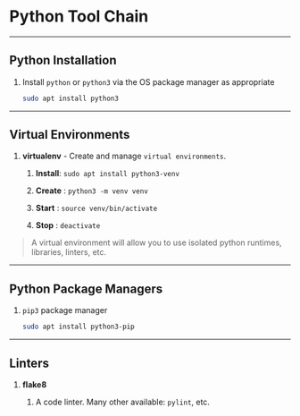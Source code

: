 # Python Tool Chain

---

## Python Installation

1. Install `python` or `python3` via the OS package manager as appropriate

    ```bash
    sudo apt install python3
    ```

---

## Virtual Environments

1. __virtualenv__ - Create and manage `virtual environments`.

    1. __Install__: `sudo apt install python3-venv`

    2. __Create__ : `python3 -m venv venv`

    3. __Start__  : `source venv/bin/activate`

    4. __Stop__  : `deactivate`

> A virtual environment will allow you to use isolated python runtimes, libraries, linters, etc.

---

## Python Package Managers

1. `pip3` package manager 

    ```bash
    sudo apt install python3-pip
    ```
---

## Linters

1. __flake8__

    1. A code linter. Many other available: `pylint`, etc.
